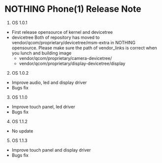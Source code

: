 # NOTHING Phone(1) Release Note
1. OS 1.0.1
- First release opensource of kernel and devicetree
- devicetree
   Both of repository has moved to vendor/qcom/proprietary/devicetree/msm-extra in NOTHING opensource.
   Please make sure the path of vendor_links is correct when you lunch and building image
    - vendor/qcom/proprietary/camera-devicetree/
    - vendor/qcom/proprietary/display-devicetree/display

2. OS 1.0.2
- Improve audio, led and display driver
- Bugs fix

3. OS 1.1.0
- Improve touch panel, led driver
- Bugs fix

4. OS 1.1.2
- No update

5. OS 1.1.3
- Improve touch panel and display driver
- Bugs fix
